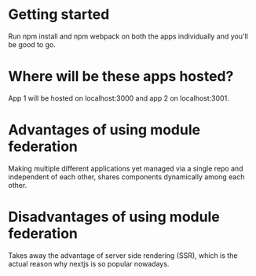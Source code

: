 # Getting started
Run npm install and npm webpack on both the apps individually and you'll be good to go.
# Where will be these apps hosted?
App 1 will be hosted on localhost:3000 and app 2 on localhost:3001. 
# Advantages of using module federation
Making multiple different applications yet managed via a single repo and independent of each other, shares components dynamically among each other.
# Disadvantages of using module federation
Takes away the advantage of server side rendering (SSR), which is the actual reason why nextjs is so popular nowadays. 
